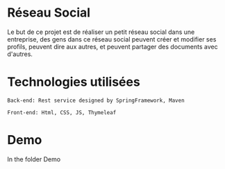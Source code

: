 # Réseau Social
Le but de ce projet est de réaliser un petit réseau social dans une entreprise, des gens dans ce réseau social peuvent créer et modifier ses profils, peuvent dire aux autres, et peuvent partager des documents avec d'autres.

# Technologies utilisées
```
Back-end: Rest service designed by SpringFramework, Maven
```

```
Front-end: Html, CSS, JS, Thymeleaf
```
# Demo
In the folder Demo


